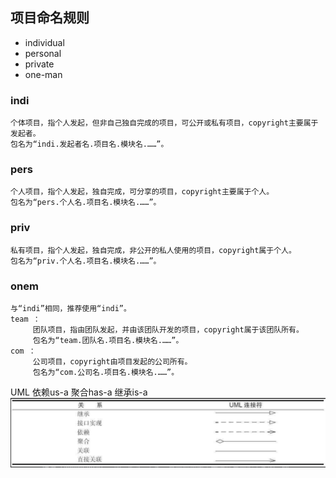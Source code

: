 ## 项目命名规则

* individual
* personal
* private
* one-man

### indi

    个体项目，指个人发起，但非自己独自完成的项目，可公开或私有项目，copyright主要属于发起者。
    包名为“indi.发起者名.项目名.模块名.……”。

### pers

    个人项目，指个人发起，独自完成，可分享的项目，copyright主要属于个人。
    包名为“pers.个人名.项目名.模块名.……”。

### priv

    私有项目，指个人发起，独自完成，非公开的私人使用的项目，copyright属于个人。
    包名为“priv.个人名.项目名.模块名.……”。

### onem

    与“indi”相同，推荐使用“indi”。
    team ：
         团队项目，指由团队发起，并由该团队开发的项目，copyright属于该团队所有。
         包名为“team.团队名.项目名.模块名.……”。
    com ：
         公司项目，copyright由项目发起的公司所有。
         包名为“com.公司名.项目名.模块名.……”。

UML 依赖us-a 聚合has-a 继承is-a
![img.png](images/img.png)



